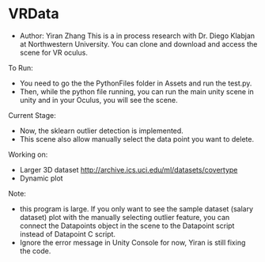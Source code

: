 # VRData
* Author: Yiran Zhang
This is a in process research with Dr. Diego Klabjan at Northwestern University. You can clone and download and access the scene for VR oculus. 


To Run:
* You need to go the the PythonFiles folder in Assets and run the test.py.
* Then, while the python file running, you can run the main unity scene in unity and in your Oculus, you will see the scene.


Current Stage:
* Now, the sklearn outlier detection is implemented.
* This scene also allow manually select the data point you want to delete.


Working on:
* Larger 3D dataset http://archive.ics.uci.edu/ml/datasets/covertype
* Dynamic plot


Note:
* this program is large. If you only want to see the sample dataset (salary dataset) plot with the manually selecting outlier feature, you can connect the Datapoints object in the scene to the Datapoint script instead of Datapoint C script. 
* Ignore the error message in Unity Console for now, Yiran is still fixing the code.
